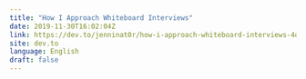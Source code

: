```yaml
---
title: "How I Approach Whiteboard Interviews"
date: 2019-11-30T16:02:04Z
link: https://dev.to/jenninat0r/how-i-approach-whiteboard-interviews-4oe6?utm_medium=RSS&utm_source=news.12bit.vn
site: dev.to
language: English
draft: false
---
```

